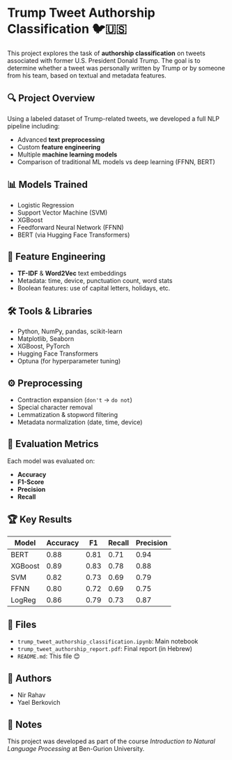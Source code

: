 # Trump Tweet Authorship Classification 🐦🇺🇸

This project explores the task of **authorship classification** on tweets associated with former U.S. President Donald Trump. The goal is to determine whether a tweet was personally written by Trump or by someone from his team, based on textual and metadata features.

## 🔍 Project Overview

Using a labeled dataset of Trump-related tweets, we developed a full NLP pipeline including:
- Advanced **text preprocessing**
- Custom **feature engineering**
- Multiple **machine learning models**
- Comparison of traditional ML models vs deep learning (FFNN, BERT)

## 📊 Models Trained
- Logistic Regression
- Support Vector Machine (SVM)
- XGBoost
- Feedforward Neural Network (FFNN)
- BERT (via Hugging Face Transformers)

## 🧠 Feature Engineering
- **TF-IDF** & **Word2Vec** text embeddings
- Metadata: time, device, punctuation count, word stats
- Boolean features: use of capital letters, holidays, etc.

## 🛠️ Tools & Libraries
- Python, NumPy, pandas, scikit-learn
- Matplotlib, Seaborn
- XGBoost, PyTorch
- Hugging Face Transformers
- Optuna (for hyperparameter tuning)

## ⚙️ Preprocessing
- Contraction expansion (`don't` → `do not`)
- Special character removal
- Lemmatization & stopword filtering
- Metadata normalization (date, time, device)

## 🧪 Evaluation Metrics
Each model was evaluated on:
- **Accuracy**
- **F1-Score**
- **Precision**
- **Recall**

## 🏆 Key Results
| Model      | Accuracy | F1  | Recall | Precision |
|------------|----------|-----|--------|-----------|
| BERT       | 0.88     | 0.81| 0.71   | 0.94      |
| XGBoost    | 0.89     | 0.83| 0.78   | 0.88      |
| SVM        | 0.82     | 0.73| 0.69   | 0.79      |
| FFNN       | 0.80     | 0.72| 0.69   | 0.75      |
| LogReg     | 0.86     | 0.79| 0.73   | 0.87      |

## 📁 Files
- `trump_tweet_authorship_classification.ipynb`: Main notebook
- `trump_tweet_authorship_report.pdf`: Final report (in Hebrew)
- `README.md`: This file 😊

## 👤 Authors
- Nir Rahav  
- Yael Berkovich

## 📌 Notes
This project was developed as part of the course *Introduction to Natural Language Processing* at Ben-Gurion University.

